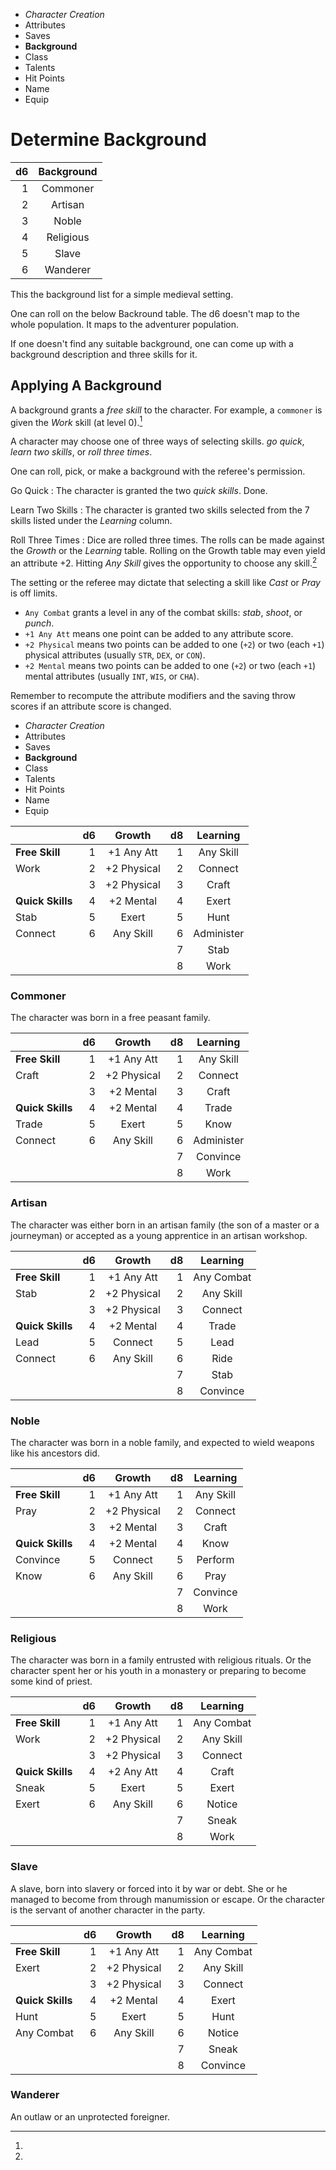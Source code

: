 
<!-- .margin.compass -->
* _Character Creation_
* Attributes
* Saves
* **Background**
* Class
* Talents
* Hit Points
* Name
* Equip


# Determine Background

<!-- <div.two-columns.background-table> -->
<!-- <div.left-column> -->

| d6 | Background |
|---:|:----------:|
|  1 | Commoner   |
|  2 | Artisan    |
|  3 | Noble      |
|  4 | Religious  |
|  5 | Slave      |
|  6 | Wanderer   |

<!-- </div.left-column> -->
<!-- <div.right-column> -->

This the background list for a simple medieval setting.

One can roll on the below Backround table. The d6 doesn't map to the whole population. It maps to the adventurer population.

If one doesn't find any suitable background, one can come up with a background description and three skills for it.

<!-- </div.right-column> -->
<!-- </div.two-columns> -->


## Applying A Background

A background grants a _free skill_ to the character. For example, a `commoner` is given the _Work_ skill (at level 0).[^1]

A character may choose one of three ways of selecting skills. _go quick_, _learn two skills_, or _roll three times_.

[^1]:
  One can roll, pick, or make a background with the referee's permission.

Go Quick
: The character is granted the two _quick skills_. Done.

Learn Two Skills
: The character is granted two skills selected from the 7 skills listed under the _Learning_ column.

Roll Three Times
: Dice are rolled three times. The rolls can be made against the _Growth_ or the _Learning_ table. Rolling on the Growth table may even yield an attribute +2. Hitting _Any Skill_ gives the opportunity to choose any skill.[^2]

[^2]:
  The setting or the referee may dictate that selecting a skill like _Cast_ or _Pray_ is off limits.

* `Any Combat` grants a level in any of the combat skills: _stab_, _shoot_, or _punch_.
* `+1 Any Att` means one point can be added to any attribute score.
* `+2 Physical` means two points can be added to one (`+2`) or two (each `+1`) physical attributes (usually `STR`, `DEX`, or `CON`).
* `+2 Mental` means two points can be added to one (`+2`) or two (each `+1`) mental attributes (usually `INT`, `WIS`, or `CHA`).

Remember to recompute the attribute modifiers and the saving throw scores if an attribute score is changed.

<!-- PAGE BREAK background -->

<!-- .margin.compass -->
* _Character Creation_
* Attributes
* Saves
* **Background**
* Class
* Talents
* Hit Points
* Name
* Equip

<!--
## Backgrounds
-->

<!-- .background -->
|                  | d6 | Growth      | d8 | Learning   |
|------------------|---:|:-----------:|---:|:----------:|
| **Free Skill**   |  1 | +1 Any Att  |  1 | Any Skill  |
| Work             |  2 | +2 Physical |  2 | Connect    |
|                  |  3 | +2 Physical |  3 | Craft      |
| **Quick Skills** |  4 | +2 Mental   |  4 | Exert      |
| Stab             |  5 | Exert       |  5 | Hunt       |
| Connect          |  6 | Any Skill   |  6 | Administer |
|                  |    |             |  7 | Stab       |
|                  |    |             |  8 | Work       |

<!-- .background -->
### Commoner

The character was born in a free peasant family.

<!-- clear -->

<!--
|                  |    |             |    |            |
-->

<!-- .background -->
|                  | d6 | Growth      | d8 | Learning   |
|------------------|---:|:-----------:|---:|:----------:|
| **Free Skill**   |  1 | +1 Any Att  |  1 | Any Skill  |
| Craft            |  2 | +2 Physical |  2 | Connect    |
|                  |  3 | +2 Mental   |  3 | Craft      |
| **Quick Skills** |  4 | +2 Mental   |  4 | Trade      |
| Trade            |  5 | Exert       |  5 | Know       |
| Connect          |  6 | Any Skill   |  6 | Administer |
|                  |    |             |  7 | Convince   |
|                  |    |             |  8 | Work       |

<!-- .background -->
### Artisan

The character was either born in an artisan family (the son of a master or a journeyman) or accepted as a young apprentice in an artisan workshop.

<!-- clear -->


<!-- .background -->
|                  | d6 | Growth      | d8 | Learning   |
|------------------|---:|:-----------:|---:|:----------:|
| **Free Skill**   |  1 | +1 Any Att  |  1 | Any Combat |
| Stab             |  2 | +2 Physical |  2 | Any Skill  |
|                  |  3 | +2 Physical |  3 | Connect    |
| **Quick Skills** |  4 | +2 Mental   |  4 | Trade      |
| Lead             |  5 | Connect     |  5 | Lead       |
| Connect          |  6 | Any Skill   |  6 | Ride       |
|                  |    |             |  7 | Stab       |
|                  |    |             |  8 | Convince   |

<!-- .background -->
### Noble

The character was born in a noble family, and expected to wield weapons like his ancestors did.

<!-- clear -->


<!-- .background -->
|                  | d6 | Growth      | d8 | Learning   |
|------------------|---:|:-----------:|---:|:---------:|
| **Free Skill**   |  1 | +1 Any Att  |  1 | Any Skill |
| Pray             |  2 | +2 Physical |  2 | Connect   |
|                  |  3 | +2 Mental   |  3 | Craft     |
| **Quick Skills** |  4 | +2 Mental   |  4 | Know      |
| Convince         |  5 | Connect     |  5 | Perform   |
| Know             |  6 | Any Skill   |  6 | Pray      |
|                  |    |             |  7 | Convince  |
|                  |    |             |  8 | Work      |

<!-- .background -->
### Religious

The character was born in a family entrusted with religious rituals. Or the character spent her or his youth in a monastery or preparing to become some kind of priest.

<!-- clear -->


<!-- .background -->
|                  | d6 | Growth      | d8 | Learning   |
|------------------|---:|:-----------:|---:|:----------:|
| **Free Skill**   |  1 | +1 Any Att  |  1 | Any Combat |
| Work             |  2 | +2 Physical |  2 | Any Skill  |
|                  |  3 | +2 Physical |  3 | Connect    |
| **Quick Skills** |  4 | +2 Any Att  |  4 | Craft      |
| Sneak            |  5 | Exert       |  5 | Exert      |
| Exert            |  6 | Any Skill   |  6 | Notice     |
|                  |    |             |  7 | Sneak      |
|                  |    |             |  8 | Work       |

<!-- .background -->
### Slave

A slave, born into slavery or forced into it by war or debt.
She or he managed to become from through manumission or escape. Or the character is the servant of another character in the party.

<!-- clear -->

<!-- .background -->
|                  | d6 | Growth      | d8 | Learning   |
|------------------|---:|:-----------:|---:|:----------:|
| **Free Skill**   |  1 | +1 Any Att  |  1 | Any Combat |
| Exert            |  2 | +2 Physical |  2 | Any Skill  |
|                  |  3 | +2 Physical |  3 | Connect    |
| **Quick Skills** |  4 | +2 Mental   |  4 | Exert      |
| Hunt             |  5 | Exert       |  5 | Hunt       |
| Any Combat       |  6 | Any Skill   |  6 | Notice     |
|                  |    |             |  7 | Sneak      |
|                  |    |             |  8 | Convince   |

<!-- .background -->
### Wanderer

An outlaw or an unprotected foreigner.

